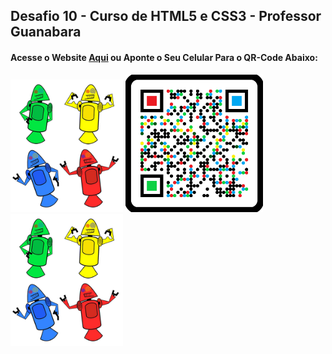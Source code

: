 ## Desafio 10 - Curso de HTML5 e CSS3 - Professor Guanabara

#### Acesse o Website <a href="https://011000100110111101100100.github.io/como-surgiu-o-mascote-do-android/">Aqui</a> ou Aponte o Seu Celular Para o QR-Code Abaixo:

<img src="https://github.com/011000100110111101100100/como-surgiu-o-mascote-do-android/blob/main/Documentos/imagens/dan-droids-pq.png" alt="Dan-droids" width="180px"> <img src="https://github.com/011000100110111101100100/como-surgiu-o-mascote-do-android/blob/main/Documentos/QRCode-Site-GitHub/website-qr-code-2.png" alt="Website-QR-Code" width="220px"> <img src="https://github.com/011000100110111101100100/como-surgiu-o-mascote-do-android/blob/main/Documentos/imagens/dan-droids-pq.png" alt="Dan-droids" width="180px">
